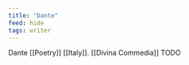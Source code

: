 ```yaml
---
title: "Dante"
feed: hide
tags: writer
---
```


Dante [[Poetry]] [[Italy]]. [[Divina Commedia]] TODO
